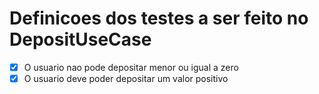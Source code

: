 # Definicoes dos testes a ser feito no DepositUseCase

- [x] O usuario nao pode depositar menor ou igual a zero
- [x] O usuario deve poder depositar um valor positivo